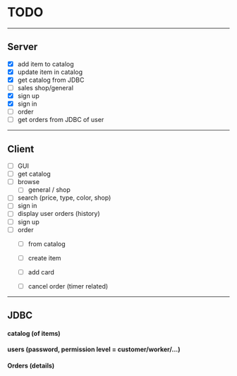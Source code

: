 # TODO
---------------------

## Server

- [x] add item to catalog
- [x] update item in catalog
- [x] get catalog from JDBC
- [ ] sales shop/general
- [x] sign up
- [x] sign in
- [ ] order
- [ ] get orders from JDBC of user

---------------------
## Client

- [ ] GUI
- [ ] get catalog
- [ ] browse
  - [ ] general / shop 
- [ ] search (price, type, color, shop)
- [ ] sign in
- [ ] display user orders (history)
- [ ] sign up
- [ ] order
  - [ ] from catalog
  - [ ] create item
  - [ ] add card
  - [ ] cancel order (timer related)
  
  
---------------------

## JDBC

#### catalog (of items)
#### users (password, permission level = customer/worker/...) 
#### Orders (details)
